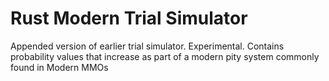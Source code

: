 # Rust Modern Trial Simulator
 Appended version of earlier trial simulator. Experimental. Contains probability values that increase as part of a modern pity system commonly found in Modern MMOs
